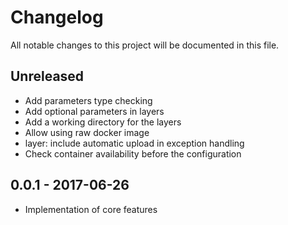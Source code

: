 # Changelog
All notable changes to this project will be documented in this file.


## Unreleased

 - Add parameters type checking
 - Add optional parameters in layers
 - Add a working directory for the layers
 - Allow using raw docker image
 - layer: include automatic upload in exception handling
 - Check container availability before the configuration

## 0.0.1 - 2017-06-26

 - Implementation of core features
